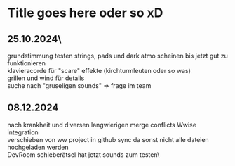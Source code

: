 # Title goes here oder so xD

## 25.10.2024\
grundstimmung testen
strings, pads und dark atmo scheinen bis jetzt gut zu funktionieren\
klavieracorde für "scare" effekte (kirchturmleuten oder so was)\
grillen und wind für details\
suche nach "gruseligen sounds" => frage im team

## 08.12.2024
nach krankheit und diversen langwierigen merge conflicts Wwise integration\
verschieben von ww project in github sync da sonst nicht alle dateien hochgeladen werden\
DevRoom schieberätsel hat jetzt sounds zum testen\